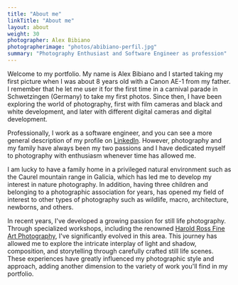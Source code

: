 ```yaml
---
title: "About me"
linkTitle: "About me"
layout: about
weight: 30
photographer: Alex Bibiano
photographerimage: "photos/abibiano-perfil.jpg"
summary: "Photography Enthusiast and Software Engineer as profession"
---
```


Welcome to my portfolio. My name is Alex Bibiano and I started taking my first picture when I was about 8 years old with a Canon AE-1 from my father. I remember that he let me user it for the first time in a carnival parade in Schwetzingen (Germany) to take my first photos. Since then, I have been exploring the world of photography, first with film cameras and black and white development, and later with different digital cameras and digital development.

Professionally, I work as a software engineer, and you can see a more general description of my profile on [LinkedIn](https://www.linkedin.com/in/abibiano/?locale=en_US). However, photography and my family have always been my two passions and I have dedicated myself to photography with enthusiasm whenever time has allowed me.

I am lucky to have a family home in a privileged natural environment such as the Caurel mountain range in Galicia, which has led me to develop my interest in nature photography. In addition, having three children and belonging to a photographic association for years, has opened my field of interest to other types of photography such as wildlife, macro, architecture, newborns, and others.

In recent years, I've developed a growing passion for still life photography. Through specialized workshops, including the renowned [Harold Ross Fine Art Photography](http://haroldrossfineart.com), I've significantly evolved in this area. This journey has allowed me to explore the intricate interplay of light and shadow, composition, and storytelling through carefully crafted still life scenes. These experiences have greatly influenced my photographic style and approach, adding another dimension to the variety of work you'll find in my portfolio.

